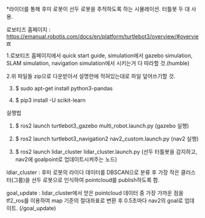 *라이더를 통해 후미 로봇이 선두 로봇을 추적하도록 하는 시뮬레이션. 터틀봇 두 대 사용.



로보티즈 홈페이지 : https://emanual.robotis.com/docs/en/platform/turtlebot3/overview/#overview

1.로보티즈 홈페이지에서 quick start guide, simulation에서 gazebo simulation, SLAM simulation, navigation simulation에서 시키는거 다 따라할 것.(humble)

2.위 파일들 zip으로 다운받아서 설명란에 적혀있는대로 파일 덮어쓰기할 것.

3.  $ sudo apt-get install python3-pandas

4.  $ pip3 install -U scikit-learn

실행법

1.  $ ros2 launch turtlebot3_gazebo multi_robot.launch.py (gazebo 실행)

2.  $ ros2 launch turtlebot3_navigation2 nav2_custom.launch.py (nav2 실행)

3.  $ ros2 launch lidar_cluster lidar_cluster.launch.py (선두 터틀봇을 감지하고, nav2에 goalpoint로 업데이트시켜주는 노드)

ldiar_cluster : 후미 로봇의 라이다 데이터를 DBSCAN으로 분류 후 가장 작은 클러스터(그룹)을 선두 로봇으로 인식하여 pointcloud를 publish하도록 함.

goal_update : lidar_cluster에서 얻은 pointcloud 데이터 중 가장 가까운 점을 tf2_ros를 이용하여 map 기준의 절대좌표로 변환 후 0.5초마다 nav2의 goal로 업데이트. (/goal_update)
